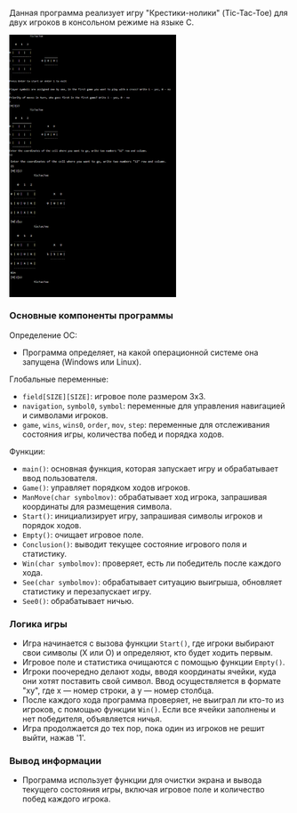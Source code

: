 Данная программа реализует игру "Крестики-нолики" (Tic-Tac-Toe) для двух игроков в консольном режиме на языке C.

<div style="display: flex; flex-wrap: wrap;">
  <img src="README.png/1.png" alt="Изображение 1" style="width: 300px; margin-right: 10px;">
  <img src="README.png/2.png" alt="Изображение 2" style="width: 300px; margin-right: 10px;">
</div>

### Основные компоненты программы

Определение ОС:
- Программа определяет, на какой операционной системе она запущена (Windows или Linux).

Глобальные переменные:
- `field[SIZE][SIZE]`: игровое поле размером 3x3.
- `navigation`, `symbol0`, `symbol`: переменные для управления навигацией и символами игроков.
- `game`, `wins`, `wins0`, `order`, `mov`, `step`: переменные для отслеживания состояния игры, количества побед и порядка ходов.

Функции:
- `main()`: основная функция, которая запускает игру и обрабатывает ввод пользователя.
- `Game()`: управляет порядком ходов игроков.
- `ManMove(char symbolmov)`: обрабатывает ход игрока, запрашивая координаты для размещения символа.
- `Start()`: инициализирует игру, запрашивая символы игроков и порядок ходов.
- `Empty()`: очищает игровое поле.
- `Conclusion()`: выводит текущее состояние игрового поля и статистику.
- `Win(char symbolmov)`: проверяет, есть ли победитель после каждого хода.
- `See(char symbolmov)`: обрабатывает ситуацию выигрыша, обновляет статистику и перезапускает игру.
- `See0()`: обрабатывает ничью.

### Логика игры

- Игра начинается с вызова функции `Start()`, где игроки выбирают свои символы (X или O) и определяют, кто будет ходить первым.
- Игровое поле и статистика очищаются с помощью функции `Empty()`.
- Игроки поочередно делают ходы, вводя координаты ячейки, куда они хотят поставить свой символ. Ввод осуществляется в формате "xy", где x — номер строки, а y — номер столбца.
- После каждого хода программа проверяет, не выиграл ли кто-то из игроков, с помощью функции `Win()`. Если все ячейки заполнены и нет победителя, объявляется ничья.
- Игра продолжается до тех пор, пока один из игроков не решит выйти, нажав '1'.

### Вывод информации

- Программа использует функции для очистки экрана и вывода текущего состояния игры, включая игровое поле и количество побед каждого игрока.

